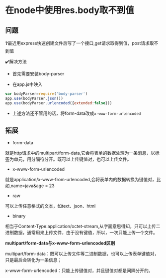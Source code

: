 # 在node中使用res.body取不到值
## 问题
:question:最近用express快速创建文件后写了一个接口,get请求取得到值，post请求取不到值

:heavy_check_mark:解决方法
* 首先需要安装body-parser

* 在app.js中映入
```js
var bodyParser=require('body-parser')
app.use(bodyParser.json())
app.use(bodyParser.urlencoded({extended:false}))
```

* 上述方法还不管用的话，将form-data改成`x-www-form-urlencoded`

## 拓展
* form-data

就是http请求中的multipart/form-data,它会将表单的数据处理为一条消息，以标签为单元，用分隔符分开。既可以上传键值对，也可以上传文件。

* x-www-form-urlencoded

就是application/x-www-from-urlencoded,会将表单内的数据转换为键值对，比如,name=java&age = 23

* raw 

可以上传任意格式的文本，如text、json、html

* binary

相当于Content-Type:application/octet-stream,从字面意思得知，只可以上传二进制数据，通常用来上传文件，由于没有键值，所以，一次只能上传一个文件。

**multipart/form-data与x-www-form-urlencoded区别**

multipart/form-data：既可以上传文件等二进制数据，也可以上传表单键值对，只是最后会转化为一条信息；

x-www-form-urlencoded：只能上传键值对，并且键值对都是间隔分开的。

